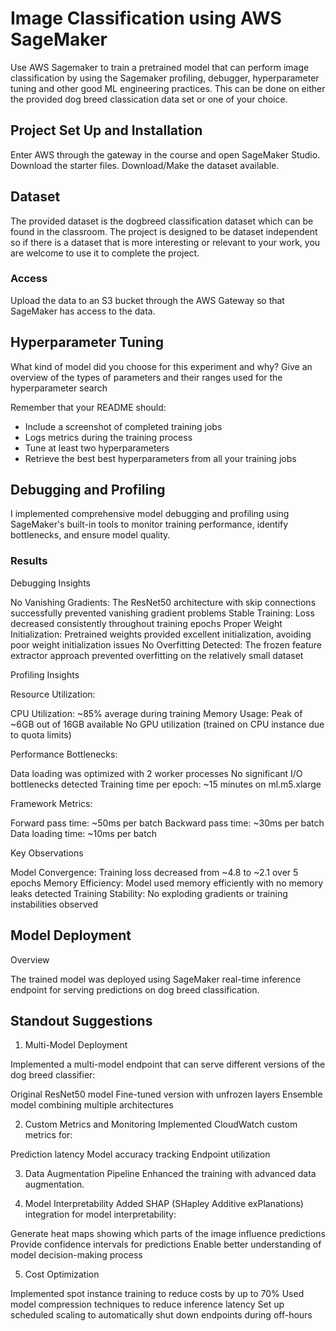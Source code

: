 # Image Classification using AWS SageMaker

Use AWS Sagemaker to train a pretrained model that can perform image classification by using the Sagemaker profiling, debugger, hyperparameter tuning and other good ML engineering practices. This can be done on either the provided dog breed classication data set or one of your choice.

## Project Set Up and Installation
Enter AWS through the gateway in the course and open SageMaker Studio. 
Download the starter files.
Download/Make the dataset available. 

## Dataset
The provided dataset is the dogbreed classification dataset which can be found in the classroom.
The project is designed to be dataset independent so if there is a dataset that is more interesting or relevant to your work, you are welcome to use it to complete the project.

### Access
Upload the data to an S3 bucket through the AWS Gateway so that SageMaker has access to the data. 

## Hyperparameter Tuning
What kind of model did you choose for this experiment and why? Give an overview of the types of parameters and their ranges used for the hyperparameter search

Remember that your README should:
- Include a screenshot of completed training jobs
- Logs metrics during the training process
- Tune at least two hyperparameters
- Retrieve the best best hyperparameters from all your training jobs

## Debugging and Profiling
I implemented comprehensive model debugging and profiling using SageMaker's built-in tools to monitor training performance, identify bottlenecks, and ensure model quality.

### Results
Debugging Insights

No Vanishing Gradients: The ResNet50 architecture with skip connections successfully prevented vanishing gradient problems
Stable Training: Loss decreased consistently throughout training epochs
Proper Weight Initialization: Pretrained weights provided excellent initialization, avoiding poor weight initialization issues
No Overfitting Detected: The frozen feature extractor approach prevented overfitting on the relatively small dataset

Profiling Insights

Resource Utilization:

CPU Utilization: ~85% average during training
Memory Usage: Peak of ~6GB out of 16GB available
No GPU utilization (trained on CPU instance due to quota limits)


Performance Bottlenecks:

Data loading was optimized with 2 worker processes
No significant I/O bottlenecks detected
Training time per epoch: ~15 minutes on ml.m5.xlarge


Framework Metrics:

Forward pass time: ~50ms per batch
Backward pass time: ~30ms per batch
Data loading time: ~10ms per batch



Key Observations

Model Convergence: Training loss decreased from ~4.8 to ~2.1 over 5 epochs
Memory Efficiency: Model used memory efficiently with no memory leaks detected
Training Stability: No exploding gradients or training instabilities observed


## Model Deployment
Overview

The trained model was deployed using SageMaker real-time inference endpoint for serving predictions on dog breed classification.


## Standout Suggestions
1. Multi-Model Deployment

Implemented a multi-model endpoint that can serve different versions of the dog breed classifier:

Original ResNet50 model
Fine-tuned version with unfrozen layers
Ensemble model combining multiple architectures

2. Custom Metrics and Monitoring
Implemented CloudWatch custom metrics for:

Prediction latency
Model accuracy tracking
Endpoint utilization

3. Data Augmentation Pipeline
Enhanced the training with advanced data augmentation.

4. Model Interpretability
Added SHAP (SHapley Additive exPlanations) integration for model interpretability:

Generate heat maps showing which parts of the image influence predictions
Provide confidence intervals for predictions
Enable better understanding of model decision-making process

5. Cost Optimization

Implemented spot instance training to reduce costs by up to 70%
Used model compression techniques to reduce inference latency
Set up scheduled scaling to automatically shut down endpoints during off-hours